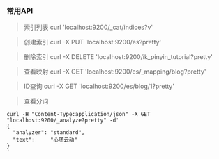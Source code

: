 ### 常用API

> 索引列表 curl 'localhost:9200/_cat/indices?v'

> 创建索引 curl -X PUT 'localhost:9200/es?pretty'

> 删除索引 curl -X DELETE 'localhost:9200/ik_pinyin_tutorial?pretty'

> 查看映射 curl -X GET 'localhost:9200/es/_mapping/blog?pretty'

> ID查询  curl -X GET 'localhost:9200/es/blog/1?pretty'

> 查看分词
```
curl -H "Content-Type:application/json" -X GET "localhost:9200/_analyze?pretty" -d'
{
  "analyzer": "standard",
  "text":     "心随云动"
}
'
```
